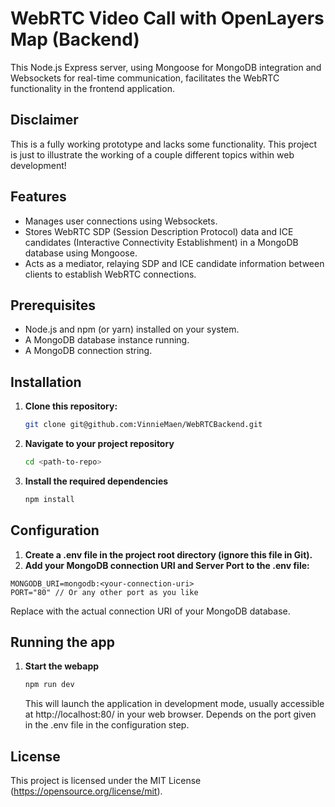 # WebRTC Video Call with OpenLayers Map (Backend)

This Node.js Express server, using Mongoose for MongoDB integration and Websockets for real-time communication, facilitates the WebRTC functionality in the frontend application.

## Disclaimer

This is a fully working prototype and lacks some functionality. This project is just to illustrate the working of a couple different topics within web development!

## Features

- Manages user connections using Websockets.
- Stores WebRTC SDP (Session Description Protocol) data and ICE candidates (Interactive Connectivity Establishment) in a MongoDB database using Mongoose.
- Acts as a mediator, relaying SDP and ICE candidate information between clients to establish WebRTC connections.

## Prerequisites

- Node.js and npm (or yarn) installed on your system.
- A MongoDB database instance running.
- A MongoDB connection string.

## Installation

1. **Clone this repository:**

   ```bash
   git clone git@github.com:VinnieMaen/WebRTCBackend.git
   ```

2. **Navigate to your project repository**
   ```bash
   cd <path-to-repo>
   ```
3. **Install the required dependencies**
   ```bash
   npm install
   ```

## Configuration
1. **Create a .env file in the project root directory (ignore this file in Git).**
2. **Add your MongoDB connection URI and Server Port to the .env file:**

```
MONGODB_URI=mongodb:<your-connection-uri>
PORT="80" // Or any other port as you like
```
Replace <your-database-name> with the actual connection URI of your MongoDB database.


## Running the app

1. **Start the webapp**
   ```bash
   npm run dev
   ```
   
   This will launch the application in development mode, usually accessible at http://localhost:80/ in your web browser. Depends on the port given in the .env file in the configuration step.

## License
This project is licensed under the MIT License (https://opensource.org/license/mit).
